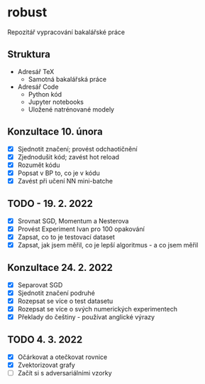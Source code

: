 
# robust

Repozitář vypracování bakalářské práce

## Struktura

* Adresář TeX
  * Samotná bakalářská práce
* Adresář Code
  * Python kód
  * Jupyter notebooks
  * Uložené natrénované modely

## Konzultace 10. února

* [x] Sjednotit značení; provést odchaotičnění
* [x] Zjednodušit kód; zavést hot reload
* [x] Rozumět kódu
* [x] Popsat v BP to, co je v kódu
* [x] Zavést při učení NN mini-batche

## TODO - 19. 2. 2022

* [x] Srovnat SGD, Momentum a Nesterova
* [x] Provést Experiment Ivan pro 100 opakování
* [x] Zapsat, co to je testovací dataset
* [x] Zapsat, jak jsem měřil, co je lepší algoritmus - a co jsem měřil

## Konzultace 24. 2. 2022

* [x] Separovat SGD
* [x] Sjednotit značení podruhé
* [x] Rozepsat se více o test datasetu
* [x] Rozepsat se více o svých numerických experimentech
* [x] Překlady do češtiny - používat anglické výrazy

## TODO 4. 3. 2022

* [x] Očárkovat a otečkovat rovnice
* [x] Zvektorizovat grafy
* [ ] Začít si s adversariálními vzorky
